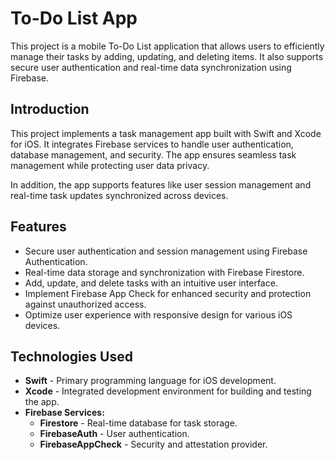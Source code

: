 # To-Do List App

This project is a mobile To-Do List application that allows users to efficiently manage their tasks by adding, updating, and deleting items. It also supports secure user authentication and real-time data synchronization using Firebase.

## Introduction
This project implements a task management app built with Swift and Xcode for iOS. It integrates Firebase services to handle user authentication, database management, and security. The app ensures seamless task management while protecting user data privacy.

In addition, the app supports features like user session management and real-time task updates synchronized across devices.

## Features
- Secure user authentication and session management using Firebase Authentication.
- Real-time data storage and synchronization with Firebase Firestore.
- Add, update, and delete tasks with an intuitive user interface.
- Implement Firebase App Check for enhanced security and protection against unauthorized access.
- Optimize user experience with responsive design for various iOS devices.

## Technologies Used
- **Swift** - Primary programming language for iOS development.
- **Xcode** - Integrated development environment for building and testing the app.
- **Firebase Services:**
  - **Firestore** - Real-time database for task storage.
  - **FirebaseAuth** - User authentication.
  - **FirebaseAppCheck** - Security and attestation provider.

